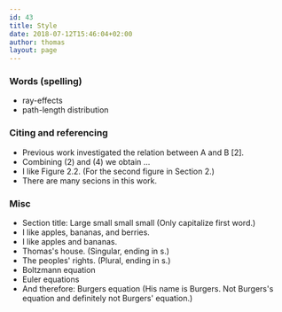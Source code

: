 ```yaml
---
id: 43
title: Style
date: 2018-07-12T15:46:04+02:00
author: thomas
layout: page
---
```



### Words (spelling)
- ray-effects
- path-length distribution

### Citing and referencing
- Previous work investigated the relation between A and B [2].
- Combining (2) and (4) we obtain ...
- I like Figure 2.2. (For the second figure in Section 2.)
- There are many secions in this work.

### Misc
- Section title: Large small small small (Only capitalize first word.)
- I like apples, bananas, and berries.
- I like apples and bananas.
- Thomas's house. (Singular, ending in s.)
- The peoples' rights. (Plural, ending in s.)
- Boltzmann equation
- Euler equations
- And therefore: Burgers equation (His name is Burgers. Not Burgers's equation and definitely not Burgers' equation.)
